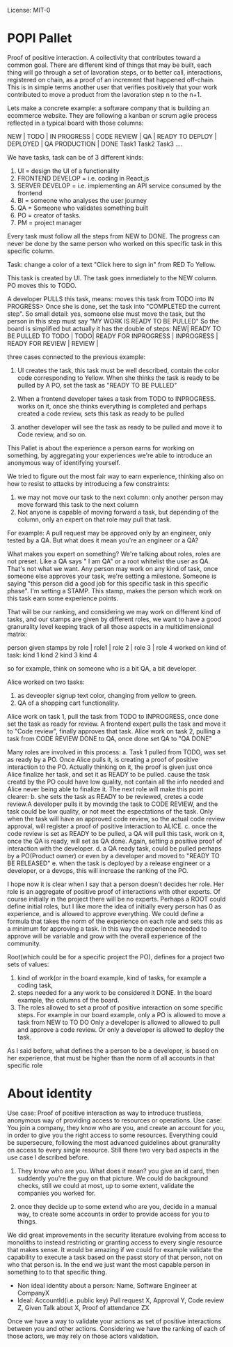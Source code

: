 License: MIT-0

 # POPI Pallet

 Proof of positive interaction. A collectivity that contributes toward a common goal.
 There are different kind of things that may be built, each thing will go through
 a set of lavoration steps, or to better call, interactions, registered on chain, as a proof of an increment that happened off-chain. This is in simple terms another user that verifies positively that your work contributed to move a product from the lavoration step n to the n+1.

Lets make a concrete example:
 a software company that is building an ecommerce website. They are following a
 kanban or scrum agile process reflected in a typical board with those columns:

 NEW	 | TODO | IN PROGRESS | CODE REVIEW | QA | READY TO DEPLOY | DEPLOYED | QA PRODUCTION | DONE
        Task1
 Task2
                              Task3
 ....

 We have tasks, task can be of 3 different kinds:
 1. UI = design the UI of a functionality
 2. FRONTEND DEVELOP = i.e. coding in React.js
 3. SERVER DEVELOP = i.e. implementing an API service consumed by the frontend
 4. BI = someone who analyses the user journey
 5. QA = Someone who validates something built
 6. PO = creator of tasks.
 7. PM = project manager

 Every task must follow all the steps from NEW to DONE. The progress can never be done by the
 same person who worked on this specific task in this specific column.

 Task: change a color of a text "Click here to sign in" from RED To Yellow.

 This task is created by UI. The task goes inmediately to the NEW column.
 PO moves this to TODO.

 A developer PULLS this task, means: moves this task from TODO into IN PROGRESS>
 Once she is done, set the task into "COMPLETED the current step". So small detail:
 yes, someone else must move the task, but the person in this step must say "MY WORK IS READY TO
 BE PULLED" So the board is simplified but actually it has the double of steps:
 NEW| READY TO BE PULLED TO TODO | TODO| READY FOR INPROGRESS | INPROGRESS | READY FOR REVIEW |
 REVIEW |

 three cases connected to the previous example:
 1. UI creates the task, this task must be well described, contain the color code corresponding
    to
 Yellow. When she thinks the task is ready to be pulled by A PO, set the task as "READY TO BE
 PULLED"

 2. When a frontend developer takes a task from TODO to INPROGRESS. works on it, once she thinks
    everything is
 completed and perhaps created a code review, sets this task as ready to be pulled

 3. another developer will see the task as ready to be pulled and move it to Code review,
 and so on.

 This Pallet is about the experience a person earns for working on something, by aggregating your experiences we're able to introduce an anonymous way of identifying yourself.
 
We tried to figure out the most fair way to earn experience, thinking also on how to resist to attacks by
 introducing a few constraints:

 1. we may not move our task to the next column: only another person may move forward this task to the next column
 2. Not anyone is capable of moving forward a task, but depending of the column, only an expert on that role may pull that task.

For example: A pull request may be approved only by an engineer, only tested by a QA. But what does it mean you're an engineer or a QA?
 
 What makes you expert on something? We're talking about roles, roles are not preset. Like a QA
 says " I am QA" or a root whitelist the user as QA. That's not what we want. Any person may work
 on any kind of task, once someone else approves your task, we're setting a milestone. Someone is
 saying "this person did a good job for this specific task in this specific phase". I'm setting a
 STAMP. This stamp, makes the person which work on this task earn some experience points.

 That will be our ranking, and considering we may work on different kind of tasks, and our stamps
 are given by different roles, we want to have a good granurality level keeping track of all
 those aspects in a multidimensional matrix:

  person given stamps by role | role1 | role 2 | role 3 | role 4
 worked on kind of task:
 kind 1
 kind 2
 kind 3
 kind 4

 so for example, think on someone who is a bit QA, a bit developer.

 Alice worked on two tasks:
 1. as deveopler signup text color, changing from yellow to green.
 2. QA of a shopping cart functionality.

 Alice work on task 1, pull the task from TODO to INPROGRESS, once done set the task as ready for
 review. A frontend expert pulls the task and move it to "Code review", finally approves that
 task. Alice  work on task 2, pulling a task from CODE REVIEW DONE to QA, once done set QA to "QA
 DONE"

 Many roles are involved in this process:
 a. Task 1 pulled from TODO, was set as ready by a PO. Once Alice pulls it, is creating a proof
 of positive interaction to the PO. Actually thinking on it, the proof is given just once Alice
 finalize her task, and set it as READY to be pulled. cause the task creatd by the PO could have
 low quality, not contain all the info needed and Alice never being able to finalize it. The next
 role will make this point clearer: b. she sets the task as READY to be reviewed, cretes a code
 review.A developer pulls it by movindg the task to CODE REVIEW, and the task could be low
 quality, or not meet the espectations of the task. Only when the task will have an approved code
 review, so the actual code review approval, will register a proof of positive interaction to
 ALICE. c. once the code review is set as READY to be pulled, a QA will pull this task, work on
 it, once the QA is ready, will set as QA done. Again, setting a positive proof of interaction
 with the developer. d. a QA ready task, could be pulled perhaps by a PO(Product owner) or even
 by a developer and moved to "READY TO BE RELEASED" e. when the task is deployed by a release
 engineer or a developer, or a devops, this will increase the ranking of the PO.

 I hope now it is clear when I say that a person doesn't decides her role. Her role is an aggregate of positive proof of interactions with other experts. Of course initially
 in the project there will be no experts. Perhaps a ROOT could define initial roles, but I like
 more the idea of initially every person has 0 as experience, and is allowed to approve
 everything. We could define a formula that takes the norm of the experience on each role and
 sets this as a minimum for approving a task. In this way the experience needed to approve will
 be variable and grow with the overall experience of the community.

 Root(which could be for a specific project the PO), defines for a project two sets of values:
 1. kind of work(or in the board example, kind of tasks, for example a coding task,
 2. steps needed for a any work to be considered it DONE. In the board example, the columns of
    the board.
 3. The roles allowed to set a proof of positive interaction on some specific steps.
 For example in our board example, only a PO is allowed to move a task from NEW to TO DO
 Only a developer is allowed to allowed to pull and approve a code review. Or only a developer is
 allowed to deploy the task.

 As I said before, what defines the a person to be a developer, is based on her experience, that
 must be higher than the norm of all accounts in that specific role

# About identity

 Use case:
Proof of positive interaction as way to introduce trustless, anonymous way of providing access to resources or operations. 
 Use case:
 You join a company, they know who are you, and create an account for you, in order to give you the right access to some resources.
 Everything could be supersecure, following the most advanced guidelines about granurality on access to every single resource. Still
 there two very bad aspects in the use case I described before.
 1. They know who are you. What does it mean? you give an id card, then suddently you're the guy on that picture.
 We could do background checks, still we could at most, up to some extent, validate the companies you worked for. 

 2. once they decide up to some extend who are you, decide in a manual way, to create some accounts in order to provide access for you to things.

 We did great improvements in the security literature evolving from access to monoliths to instead restricting or granting access to every single resource that makes sense. It would be amazing if we could for example validate the capability to execute a task based on the passt story of that person, not on who that person is. In the end we just want the most capable person in something to to that specific thing. 
 * Non ideal identity about a person: Name, Software Engineer at CompanyX
 * Ideal: 
 AccountId(i.e. public key)
 Pull request X, 
 Approval Y, 
 Code review Z, 
 Given Talk about X, 
 Proof of attendance ZX

 Once we have a way to validate your actions as set of positive interactions between you and other actions. Considering we have the ranking of each of those actors, we may rely on those actors validation.

